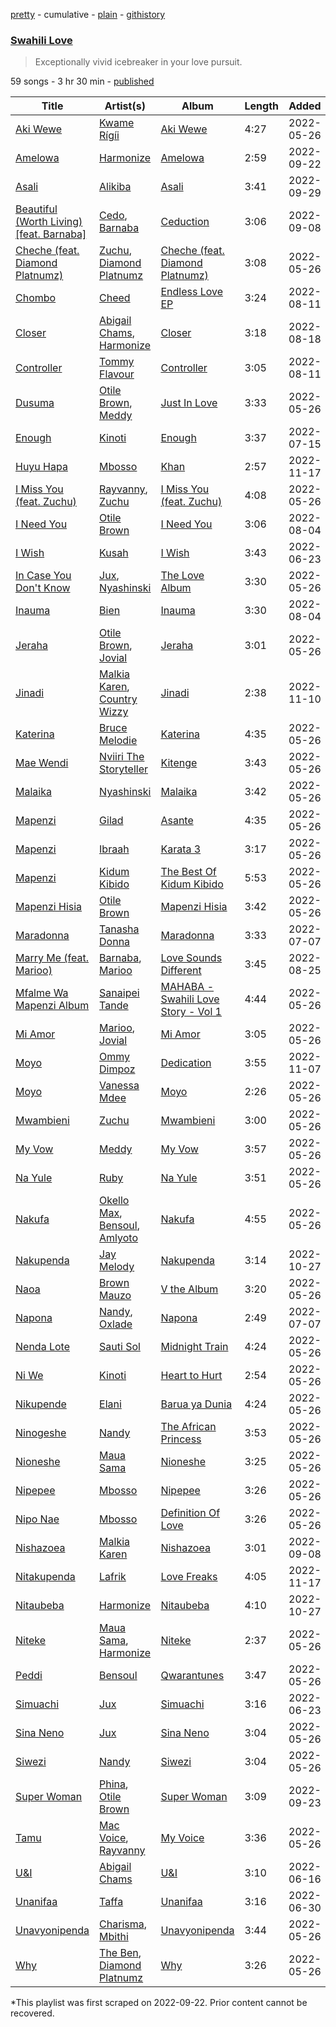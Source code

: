 [pretty](/playlists/pretty/37i9dQZF1DX1YGbV4eeC1J.md) - cumulative - [plain](/playlists/plain/37i9dQZF1DX1YGbV4eeC1J) - [githistory](https://github.githistory.xyz/mackorone/spotify-playlist-archive/blob/main/playlists/plain/37i9dQZF1DX1YGbV4eeC1J)

### [Swahili Love ](https://open.spotify.com/playlist/37i9dQZF1DX1YGbV4eeC1J)

> Exceptionally vivid icebreaker in your love pursuit.

59 songs - 3 hr 30 min - [published](https://open.spotify.com/playlist/7JISV0PYVntzUTc3mfFjMQ)

| Title | Artist(s) | Album | Length | Added | Removed |
|---|---|---|---|---|---|
| [Aki Wewe](https://open.spotify.com/track/2ee6ViIobYyu2rLwiVmNIA) | [Kwame Rígíi](https://open.spotify.com/artist/2YBmXbjqDbsGjTB9vMbuNf) | [Aki Wewe](https://open.spotify.com/album/3zW32TzDG8V20HM7A8NdOO) | 4:27 | 2022-05-26 | 2022-10-28 |
| [Amelowa](https://open.spotify.com/track/2EiGkSOY6o01g9gDm1lrzk) | [Harmonize](https://open.spotify.com/artist/1eCaedusgydlcn69blHOvL) | [Amelowa](https://open.spotify.com/album/0cb7S8oT18YIVZDoiqlytV) | 2:59 | 2022-09-22 |  |
| [Asali](https://open.spotify.com/track/6zOkUcfqRYE6vc1iIa2KtB) | [Alikiba](https://open.spotify.com/artist/2nGoKcLdXktxEXvMdTDsIT) | [Asali](https://open.spotify.com/album/1949QLHsnthywLL5n79tAz) | 3:41 | 2022-09-29 |  |
| [Beautiful \(Worth Living\) \[feat\. Barnaba\]](https://open.spotify.com/track/28EDIv29TAG4NvhfoIJPCJ) | [Cedo](https://open.spotify.com/artist/4XnL8ClOo3yWrWU4VJWa6q), [Barnaba](https://open.spotify.com/artist/3ICwBdKVyEdVqFqZX0BAks) | [Ceduction](https://open.spotify.com/album/72CVdgTmhjPyGh78LRv1Gy) | 3:06 | 2022-09-08 |  |
| [Cheche \(feat\. Diamond Platnumz\)](https://open.spotify.com/track/07oL9PG3HyIpMEtKTEI8Fp) | [Zuchu](https://open.spotify.com/artist/6LzSS8yBk2YQpAvQxzOu0M), [Diamond Platnumz](https://open.spotify.com/artist/3cAisWS37sGCCtRgWfvrod) | [Cheche \(feat\. Diamond Platnumz\)](https://open.spotify.com/album/5esLD4g5piSeeAalViPWkG) | 3:08 | 2022-05-26 | 2022-11-08 |
| [Chombo](https://open.spotify.com/track/5iyiGl2swMh2Hoo3WtjMof) | [Cheed](https://open.spotify.com/artist/2qB04YVOV3cm2YSEn5L90z) | [Endless Love EP](https://open.spotify.com/album/293vnq26EV2uVbehBuavxk) | 3:24 | 2022-08-11 |  |
| [Closer](https://open.spotify.com/track/4tcINUMLwOk74IJqeoTv8W) | [Abigail Chams](https://open.spotify.com/artist/3jFSzxz2HWuQ7fDishuCE8), [Harmonize](https://open.spotify.com/artist/1eCaedusgydlcn69blHOvL) | [Closer](https://open.spotify.com/album/0w6C76lbJGFdiKQlwfYNPm) | 3:18 | 2022-08-18 |  |
| [Controller](https://open.spotify.com/track/4Bpkbim8Fxw8dSdqVFgzbX) | [Tommy Flavour](https://open.spotify.com/artist/71Jz2mbUErvv3YnRSLJTAu) | [Controller](https://open.spotify.com/album/07kcDlbjoCj3aFEw63CDA2) | 3:05 | 2022-08-11 |  |
| [Dusuma](https://open.spotify.com/track/35riG35oLwfgvv8j5tSY9V) | [Otile Brown](https://open.spotify.com/artist/25txWhgJAzekbAaHuDzmwj), [Meddy](https://open.spotify.com/artist/1WryFbMe3DuToQGFN6Ke64) | [Just In Love](https://open.spotify.com/album/61iIaWu85Ga1TtnIqIM4M1) | 3:33 | 2022-05-26 |  |
| [Enough](https://open.spotify.com/track/604EBEcVgETlw2yG0qH4Sr) | [Kinoti](https://open.spotify.com/artist/45KLKfGTZLK4BUZAv2l5sm) | [Enough](https://open.spotify.com/album/5GvLqmGHBeQ82Yo4TQ6Sgc) | 3:37 | 2022-07-15 |  |
| [Huyu Hapa](https://open.spotify.com/track/20eKkFZ3C7N7saVxn7BfDR) | [Mbosso](https://open.spotify.com/artist/2aD5NzVGvpZmoMKu07M6Sa) | [Khan](https://open.spotify.com/album/3U9b6VslZuWzVmpxMLcPYO) | 2:57 | 2022-11-17 |  |
| [I Miss You \(feat\. Zuchu\)](https://open.spotify.com/track/48jlHKY7uwSlqsTf1dnhsw) | [Rayvanny](https://open.spotify.com/artist/7G9dCn1mqomAa0ucJoBm6J), [Zuchu](https://open.spotify.com/artist/6LzSS8yBk2YQpAvQxzOu0M) | [I Miss You \(feat\. Zuchu\)](https://open.spotify.com/album/1aqHzgNXXU3fuvrc2MRDBD) | 4:08 | 2022-05-26 |  |
| [I Need You](https://open.spotify.com/track/65r5JlLLlCPfpAAQH1Nsv8) | [Otile Brown](https://open.spotify.com/artist/25txWhgJAzekbAaHuDzmwj) | [I Need You](https://open.spotify.com/album/3uRFdty1rcadmo53p0ydVZ) | 3:06 | 2022-08-04 |  |
| [I Wish](https://open.spotify.com/track/4GIfPrNdScX8VS7uL931G4) | [Kusah](https://open.spotify.com/artist/260q55nLIeMDgpXiUJYTRK) | [I Wish](https://open.spotify.com/album/3PHJ72Y8qHslPZ6gPIkj8V) | 3:43 | 2022-06-23 |  |
| [In Case You Don't Know](https://open.spotify.com/track/6gGmfPBMuAYZsm78uaW9Cg) | [Jux](https://open.spotify.com/artist/2ZLAPSgdMTOcovno5mGBZW), [Nyashinski](https://open.spotify.com/artist/7KY9NaOVRmptl8vlpVomi6) | [The Love Album](https://open.spotify.com/album/6oGApINTocokzfDCkgVfkT) | 3:30 | 2022-05-26 |  |
| [Inauma](https://open.spotify.com/track/3HlLqEWLhoKV9GVVOFerQb) | [Bien](https://open.spotify.com/artist/2zhossaaVN2pXg5p8o101X) | [Inauma](https://open.spotify.com/album/2XucwpZyoKaEjM8lJyZCX5) | 3:30 | 2022-08-04 |  |
| [Jeraha](https://open.spotify.com/track/69NbI959pNXGGh5T7WYQHN) | [Otile Brown](https://open.spotify.com/artist/25txWhgJAzekbAaHuDzmwj), [Jovial](https://open.spotify.com/artist/0byBbjjMnPnPDMosIzKHO4) | [Jeraha](https://open.spotify.com/album/27ylTtbQEnXWmslV0pP70O) | 3:01 | 2022-05-26 |  |
| [Jinadi](https://open.spotify.com/track/4mtx6cKVqYS3C6AqmckWps) | [Malkia Karen](https://open.spotify.com/artist/7b06gok59Tl7xADRHWKpnr), [Country Wizzy](https://open.spotify.com/artist/3yhr2zfewkFrMS4MtHijYW) | [Jinadi](https://open.spotify.com/album/7pS8jFmqBRfhGk7tgFz2Cp) | 2:38 | 2022-11-10 |  |
| [Katerina](https://open.spotify.com/track/0TPkhwb04r1IwigUlmnN8K) | [Bruce Melodie](https://open.spotify.com/artist/2esEiOAGqbIDlRwwUK2wnP) | [Katerina](https://open.spotify.com/album/205OcJThFPWLVFc19sGU3U) | 4:35 | 2022-05-26 |  |
| [Mae Wendi](https://open.spotify.com/track/6YPaq5MbxQDKxnODtg4CKy) | [Nviiri The Storyteller](https://open.spotify.com/artist/7xPDTxQrpZPvvI0LzuO73p) | [Kitenge](https://open.spotify.com/album/0s9GBxIYoI56h8XlNbY4ke) | 3:43 | 2022-05-26 |  |
| [Malaika](https://open.spotify.com/track/0HmfKWUkWltmnyHFdFBA4X) | [Nyashinski](https://open.spotify.com/artist/7KY9NaOVRmptl8vlpVomi6) | [Malaika](https://open.spotify.com/album/3yPFOMzNH7EAJVDPZpyMsj) | 3:42 | 2022-05-26 |  |
| [Mapenzi](https://open.spotify.com/track/5j3kPTLuJu2xH7tGjrmAYr) | [Gilad](https://open.spotify.com/artist/69X8GGcAC4PnkhReqPFDXQ) | [Asante](https://open.spotify.com/album/2aY4NZfuqdZxNWVfq0qksF) | 4:35 | 2022-05-26 | 2022-11-18 |
| [Mapenzi](https://open.spotify.com/track/3mZvb0NR0xI1OsD0U8yeQx) | [Ibraah](https://open.spotify.com/artist/0Dxcbz9hjyAdLULzwZcxWe) | [Karata 3](https://open.spotify.com/album/0eJGPJNelIGnxeFMsbIlS4) | 3:17 | 2022-05-26 |  |
| [Mapenzi](https://open.spotify.com/track/2e2dNpszZC0sCEuvfKVyQu) | [Kidum Kibido](https://open.spotify.com/artist/78NwwxOZkV9sNsdIYDWN9D) | [The Best Of Kidum Kibido](https://open.spotify.com/album/0W8soVwIq910Q2NYsDSZd7) | 5:53 | 2022-05-26 |  |
| [Mapenzi Hisia](https://open.spotify.com/track/2NUmT9bkWTOKwXyphQgm1I) | [Otile Brown](https://open.spotify.com/artist/25txWhgJAzekbAaHuDzmwj) | [Mapenzi Hisia](https://open.spotify.com/album/5swq13J3dliwnstBBplZ3I) | 3:42 | 2022-05-26 |  |
| [Maradonna](https://open.spotify.com/track/4KTHSeSyn3oo4dOqxheLPn) | [Tanasha Donna](https://open.spotify.com/artist/4pCGeC6vPX6UaEZhLSucym) | [Maradonna](https://open.spotify.com/album/2FWGVLe0Dk9jmc5upTmZs2) | 3:33 | 2022-07-07 |  |
| [Marry Me \(feat\. Marioo\)](https://open.spotify.com/track/0TS6oda4nNVHwn8k9V7SJu) | [Barnaba](https://open.spotify.com/artist/3ICwBdKVyEdVqFqZX0BAks), [Marioo](https://open.spotify.com/artist/4ZTqTkO2kj1doQrbqQ5KEe) | [Love Sounds Different](https://open.spotify.com/album/7uUGjipQKNBau0C3KASL56) | 3:45 | 2022-08-25 |  |
| [Mfalme Wa Mapenzi Album](https://open.spotify.com/track/2EL25q2ehIM0Xi0UKvOBoc) | [Sanaipei Tande](https://open.spotify.com/artist/3ZuB8qlh0K034nr5WH5EzB) | [MAHABA \- Swahili Love Story \- Vol 1](https://open.spotify.com/album/74VRwFLnAeHYqV40X3AwxI) | 4:44 | 2022-05-26 | 2022-10-28 |
| [Mi Amor](https://open.spotify.com/track/0bk32GtgvGAgaShB0Hj5oV) | [Marioo](https://open.spotify.com/artist/4ZTqTkO2kj1doQrbqQ5KEe), [Jovial](https://open.spotify.com/artist/0byBbjjMnPnPDMosIzKHO4) | [Mi Amor](https://open.spotify.com/album/5XWqrMOMNhND3bpeSHxjYm) | 3:05 | 2022-05-26 |  |
| [Moyo](https://open.spotify.com/track/75A2GOq6uxZsdkJGPRU5FH) | [Ommy Dimpoz](https://open.spotify.com/artist/3xf0XXmoiUgVVyZBYYjpt6) | [Dedication](https://open.spotify.com/album/2POxnPAwIL0Lq9QKszh9Qg) | 3:55 | 2022-11-07 |  |
| [Moyo](https://open.spotify.com/track/22COxRY6jsNPJDtCSX7xUd) | [Vanessa Mdee](https://open.spotify.com/artist/3RCH5MEaTPKsJwPzqGQ1w7) | [Moyo](https://open.spotify.com/album/6G4pydEf93kthE5qJlxQ8i) | 2:26 | 2022-05-26 | 2022-11-18 |
| [Mwambieni](https://open.spotify.com/track/0RHpqRNqC51Jb3BFvRjhB9) | [Zuchu](https://open.spotify.com/artist/6LzSS8yBk2YQpAvQxzOu0M) | [Mwambieni](https://open.spotify.com/album/5KWJSzOB7rysi3VT90lTAJ) | 3:00 | 2022-05-26 |  |
| [My Vow](https://open.spotify.com/track/35AJw5elg1VkzJ5DlPN37T) | [Meddy](https://open.spotify.com/artist/1WryFbMe3DuToQGFN6Ke64) | [My Vow](https://open.spotify.com/album/77d7j2x9rppA6mBZIgPALC) | 3:57 | 2022-05-26 |  |
| [Na Yule](https://open.spotify.com/track/3yXTg2aoTSA2IFo0XfEz8o) | [Ruby](https://open.spotify.com/artist/2ypTfYYhRIQFIYj6bdnKa6) | [Na Yule](https://open.spotify.com/album/2l5qQbYLacq6YJt78xdfZn) | 3:51 | 2022-05-26 |  |
| [Nakufa](https://open.spotify.com/track/2RzH7ZbIwhGWLy8H07HAB3) | [Okello Max](https://open.spotify.com/artist/4AIr4Ly0nJMjtcRg46naSp), [Bensoul](https://open.spotify.com/artist/09vo12hHajgG2cZzq0rGmE), [Amlyoto](https://open.spotify.com/artist/5X2uImif1VgMwjoNgzAkEP) | [Nakufa](https://open.spotify.com/album/2CWz097A1H3bExt8pHnaiH) | 4:55 | 2022-05-26 |  |
| [Nakupenda](https://open.spotify.com/track/3TlutO6C5h7LgLcH0X8GMc) | [Jay Melody](https://open.spotify.com/artist/58JfjeSwt2vRDspRRp1b70) | [Nakupenda](https://open.spotify.com/album/0rupjiEp0TDMmvIx5nmTzN) | 3:14 | 2022-10-27 |  |
| [Naoa](https://open.spotify.com/track/5mqvQK9sfEM9oVV4FCipjs) | [Brown Mauzo](https://open.spotify.com/artist/2ee8EQ0K7tAYVxHT9suKdf) | [V the Album](https://open.spotify.com/album/6bTnVI9B98ircUnv8UYXuy) | 3:20 | 2022-05-26 | 2022-11-18 |
| [Napona](https://open.spotify.com/track/0vqWa6py4X96uFeaue6DKv) | [Nandy](https://open.spotify.com/artist/2YfO4GV7JrFSXyfEoa5id3), [Oxlade](https://open.spotify.com/artist/3WTrdbZU99dgTtt3ZkyamT) | [Napona](https://open.spotify.com/album/2g6WReKqmaMix2XTl58AI6) | 2:49 | 2022-07-07 |  |
| [Nenda Lote](https://open.spotify.com/track/66UNdqwxnjpfQdu3cD0lk5) | [Sauti Sol](https://open.spotify.com/artist/4Rj9lQm9oSiMlirgpsM6eo) | [Midnight Train](https://open.spotify.com/album/2R0nfEjaMFMb8qyPnQmDzK) | 4:24 | 2022-05-26 |  |
| [Ni We](https://open.spotify.com/track/1xTb97ajiL7Rq3dMBk2UJu) | [Kinoti](https://open.spotify.com/artist/45KLKfGTZLK4BUZAv2l5sm) | [Heart to Hurt](https://open.spotify.com/album/4QEJSaRYujs6FtiF7gpctX) | 2:54 | 2022-05-26 |  |
| [Nikupende](https://open.spotify.com/track/4Nmk8cdKR6XZadYTGVRoIa) | [Elani](https://open.spotify.com/artist/7v4v8ZiBQC6HHeCuA2lQ26) | [Barua ya Dunia](https://open.spotify.com/album/7fLPbISe7JY8c0O0huAL0Z) | 4:24 | 2022-05-26 | 2022-09-23 |
| [Ninogeshe](https://open.spotify.com/track/2OKwqx3CX9dpU43iW6ycVP) | [Nandy](https://open.spotify.com/artist/2YfO4GV7JrFSXyfEoa5id3) | [The African Princess](https://open.spotify.com/album/4xkMgoIBjnVjk4Vj8YCjD2) | 3:53 | 2022-05-26 |  |
| [Nioneshe](https://open.spotify.com/track/6UBHxdwtS4kTvpq3rv7Uxn) | [Maua Sama](https://open.spotify.com/artist/5U8jnk47jb3p6wCtb6SgS2) | [Nioneshe](https://open.spotify.com/album/3v3I7BtYIjtVQzvj5cJfwi) | 3:25 | 2022-05-26 | 2022-09-24 |
| [Nipepee](https://open.spotify.com/track/6Cpbvi6GoTfDBYkObnuNNp) | [Mbosso](https://open.spotify.com/artist/2aD5NzVGvpZmoMKu07M6Sa) | [Nipepee](https://open.spotify.com/album/12AXAhxziLLk6R33nyxejH) | 3:26 | 2022-05-26 |  |
| [Nipo Nae](https://open.spotify.com/track/69MBM4xMmFI2yq3o6myuAC) | [Mbosso](https://open.spotify.com/artist/2aD5NzVGvpZmoMKu07M6Sa) | [Definition Of Love](https://open.spotify.com/album/6Tc5JDXdbemLvldos05cfp) | 3:26 | 2022-05-26 |  |
| [Nishazoea](https://open.spotify.com/track/2aZEeQqaEcQzwOXKSrDw7s) | [Malkia Karen](https://open.spotify.com/artist/7b06gok59Tl7xADRHWKpnr) | [Nishazoea](https://open.spotify.com/album/0WsAaPPks6bFE1KXWgEigu) | 3:01 | 2022-09-08 |  |
| [Nitakupenda](https://open.spotify.com/track/06REPrp2fBDzLX2v7rQW2h) | [Lafrik](https://open.spotify.com/artist/5218C7zgbDGmoMXmf852Fr) | [Love Freaks](https://open.spotify.com/album/1ZSYlH5K7t5wNnM1jq45zT) | 4:05 | 2022-11-17 |  |
| [Nitaubeba](https://open.spotify.com/track/4GU6tIn7Ic1kGiHYLP2r18) | [Harmonize](https://open.spotify.com/artist/1eCaedusgydlcn69blHOvL) | [Nitaubeba](https://open.spotify.com/album/4hEN4eOrVdc2TbBR85zePI) | 4:10 | 2022-10-27 |  |
| [Niteke](https://open.spotify.com/track/3dWC1S6dok7pr1B3WyNvQQ) | [Maua Sama](https://open.spotify.com/artist/5U8jnk47jb3p6wCtb6SgS2), [Harmonize](https://open.spotify.com/artist/1eCaedusgydlcn69blHOvL) | [Niteke](https://open.spotify.com/album/0DJ6lEzgMYxW5om8AUwmpP) | 2:37 | 2022-05-26 |  |
| [Peddi](https://open.spotify.com/track/3aHrxlOER0GudlLbdejqyq) | [Bensoul](https://open.spotify.com/artist/09vo12hHajgG2cZzq0rGmE) | [Qwarantunes](https://open.spotify.com/album/3cg69VcGmpzSHxSV1OA1E5) | 3:47 | 2022-05-26 |  |
| [Simuachi](https://open.spotify.com/track/7JYv26TNZe13Uqyv0yXPv2) | [Jux](https://open.spotify.com/artist/2ZLAPSgdMTOcovno5mGBZW) | [Simuachi](https://open.spotify.com/album/7FD2xZiU0uSv12RfbpD0BC) | 3:16 | 2022-06-23 |  |
| [Sina Neno](https://open.spotify.com/track/2Yk3KiXjSg8ORhcZDyyAzv) | [Jux](https://open.spotify.com/artist/2ZLAPSgdMTOcovno5mGBZW) | [Sina Neno](https://open.spotify.com/album/0VKiClYPw1xnyj40w0wVnD) | 3:04 | 2022-05-26 |  |
| [Siwezi](https://open.spotify.com/track/7d5eqMMgXk3OoAhqHhkyCs) | [Nandy](https://open.spotify.com/artist/2YfO4GV7JrFSXyfEoa5id3) | [Siwezi](https://open.spotify.com/album/0M0knAvFHP6OjjxSSIsNRy) | 3:04 | 2022-05-26 |  |
| [Super Woman](https://open.spotify.com/track/5xIH3YUZQb4XKsZREACXhL) | [Phina](https://open.spotify.com/artist/1gFTuZHiQgl5NAgqNEK2Rl), [Otile Brown](https://open.spotify.com/artist/25txWhgJAzekbAaHuDzmwj) | [Super Woman](https://open.spotify.com/album/2kUOQ8kdl8fA67IoHn784p) | 3:09 | 2022-09-23 |  |
| [Tamu](https://open.spotify.com/track/0b4PfGB3CWfrE5DQZt6P9g) | [Mac Voice](https://open.spotify.com/artist/0gqdLMf9kqVNiUXaM5Dg1s), [Rayvanny](https://open.spotify.com/artist/7G9dCn1mqomAa0ucJoBm6J) | [My Voice](https://open.spotify.com/album/3rIFLWukhzKyepIqtohd28) | 3:36 | 2022-05-26 |  |
| [U&I](https://open.spotify.com/track/5Cv3HDfY46xvnuotudaSfn) | [Abigail Chams](https://open.spotify.com/artist/3jFSzxz2HWuQ7fDishuCE8) | [U&I](https://open.spotify.com/album/6VATsDRPXpyWz3VEKvlnfZ) | 3:10 | 2022-06-16 |  |
| [Unanifaa](https://open.spotify.com/track/3q81v91aFYkdrEYqJxB5PD) | [Taffa](https://open.spotify.com/artist/44lGZ9vJnHuATkGDWNB9vq) | [Unanifaa](https://open.spotify.com/album/1nTkTNj7XrcLcrGxkos0OG) | 3:16 | 2022-06-30 |  |
| [Unavyonipenda](https://open.spotify.com/track/6eAfkVy819EFu8xOdcwkFR) | [Charisma](https://open.spotify.com/artist/34FqcraaOV85NJMLNb4JQu), [Mbithi](https://open.spotify.com/artist/3M8x29mEaZklQcMDwHMgKH) | [Unavyonipenda](https://open.spotify.com/album/7y3gLS4YLeD5i9NhdTxvD6) | 3:44 | 2022-05-26 | 2022-09-30 |
| [Why](https://open.spotify.com/track/6TlZkvGTKWJXtYUx4XGCyv) | [The Ben](https://open.spotify.com/artist/71jxVM5UsQTnPa9DpkK21E), [Diamond Platnumz](https://open.spotify.com/artist/3cAisWS37sGCCtRgWfvrod) | [Why](https://open.spotify.com/album/4qdyzWegDBzlnPfl0FmBaB) | 3:26 | 2022-05-26 |  |

\*This playlist was first scraped on 2022-09-22. Prior content cannot be recovered.

